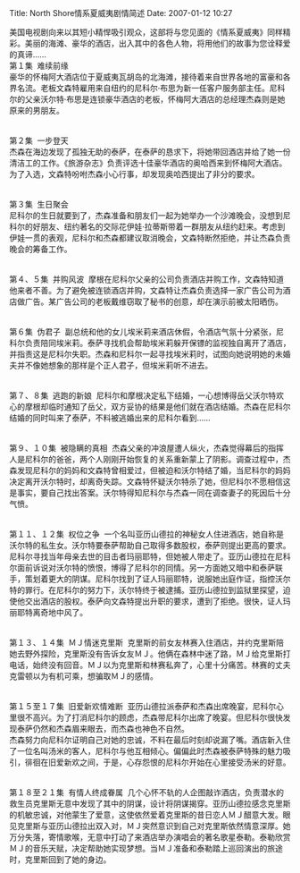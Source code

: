 Title: North Shore情系夏威夷剧情简述
Date: 2007-01-12 10:27

<p> </p> 
<p> 美国电视剧向来以其短小精悍吸引观众，这部将与您见面的《情系夏威夷》同样精彩。美丽的海滩、豪华的酒店，出入其中的各色人物，将用他们的故事为您诠释爱的真谛……<br /> 第１集&nbsp;&nbsp;难续前缘<br /> 豪华的怀梅阿大酒店位于夏威夷瓦胡岛的北海滩，接待着来自世界各地的富豪和各界名流。老板文森特雇用来自纽约的尼科尔&middot;布思为新一任客户服务部主任。尼科尔的父亲沃尔特&middot;布思是连锁豪华酒店的老板，怀梅阿大酒店的总经理杰森则是她原来的男朋友。<br /> &nbsp;&nbsp;<br /> &nbsp;&nbsp;<br /> 第２集&nbsp;&nbsp;一步登天<br /> 杰森在海边发现了孤独无助的泰萨，在泰萨的恳求下，将她带回酒店并给了她一份清洁工的工作。《旅游杂志》负责评选十佳豪华酒店的奥哈西来到怀梅阿大酒店。为了入选，文森特吩咐杰森小心行事，却发现奥哈西提出了非分的要求。<br /> &nbsp;&nbsp;<br /> &nbsp;&nbsp;<br /> 第３集&nbsp;&nbsp;生日聚会<br /> 尼科尔的生日就要到了，杰森准备和朋友们一起为她举办一个沙滩晚会，没想到尼科尔的好朋友、纽约著名的交际花伊娃&middot;拉蒂斯带着一群朋友从纽约赶来。考虑到伊娃一贯的表观，尼科尔和杰森都建议取消晚会，文森特断然拒绝，并让杰森负责晚会的筹备工作。<br /> &nbsp;&nbsp;<br /> &nbsp;&nbsp;<br /> 第４、５集&nbsp;&nbsp;并购风波&nbsp;&nbsp;摩根在尼科尔父亲的公司负责酒店并购工作，文森特知道他来者不善。为了避免被连锁酒店并购，文森特让杰森负责选择一家广告公司为酒店做广告。某广告公司的老板戴维窃取了秘书的创意，却在演示前被太阳晒伤。<br /> &nbsp;&nbsp;<br /> &nbsp;&nbsp;<br /> 第６集&nbsp;&nbsp;伪君子&nbsp;&nbsp;副总统和他的女儿埃米莉来酒店休假，令酒店气氛十分紧张，尼科尔负责陪同埃米莉。泰萨寻找机会帮助埃米莉躲开保镖的监视独自离开了酒店，并指责这是尼科尔失职。杰森和尼科尔一起寻找埃米莉时，试图向她说明她的未婚夫并不像她想象的那样是个正人君子，但埃米莉听不进去。<br /> &nbsp;&nbsp;<br /> &nbsp;&nbsp;<br /> 第７、８集&nbsp;&nbsp;逃跑的新娘&nbsp;&nbsp;尼科尔和摩根决定私下结婚，一心想博得岳父沃尔特欢心的摩根却临时通知了岳父，双方妥协的结果是他们就在酒店结婚。杰森在尼科尔结婚的同时叫来了泰萨，不料被逃婚出来的尼科尔看到……<br /> &nbsp;&nbsp;<br /> &nbsp;&nbsp;<br /> 第９、１０集&nbsp;&nbsp;被隐瞒的真相&nbsp;&nbsp;杰森父亲的冲浪屋遭人纵火，杰森觉得幕后的指挥人是尼科尔的爸爸，两个人刚刚开始恢复的关系重新蒙上了阴影。调查过程中，杰森发现尼科尔的妈妈和文森特曾相爱过，但被迫和沃尔特结了婚，当尼科尔的妈妈决定离开沃尔特时，却离奇失踪。文森特怀疑沃尔特杀了她，但尼科尔不愿相信这是事实，要自己找出答案。沃尔特得知尼科尔与杰森一同在调查妻子的死因后十分气愤。<br /> &nbsp;&nbsp;<br /> &nbsp;&nbsp;<br /> 第１１、１２集&nbsp;&nbsp;权位之争&nbsp;&nbsp;一个名叫亚历山德拉的神秘女人住进酒店，她自称是沃尔特的私生女。沃尔特要泰萨帮助自己取得多数股权，泰萨则提出更高的要求。尼科尔寻找当年母亲去世的目击者玛丽耶特，但她被人带走了。亚历山德拉在尼科尔面前诉说对沃尔特的愤恨，博得了尼科尔的同情。另一方面她又暗中和泰萨联手，策划着更大的阴谋。尼科尔找到了证人玛丽耶特，说服她出庭作证，指控沃尔特的罪行。在尼科尔的努力下，沃尔特终于被逮捕。亚历山德拉到监狱里探望，迫使他交出酒店的股权。泰萨向文森特提出升职的要求，遭到了拒绝。很快，证人玛丽耶特离奇地中风了。<br /> &nbsp;&nbsp;<br /> &nbsp;&nbsp;<br /> 第１３、１４集&nbsp;&nbsp;ＭＪ情迷克里斯&nbsp;&nbsp;克里斯的前女友林赛入住酒店，并约克里斯陪她去野外探险，克里斯没有告诉女友ＭＪ。他俩在森林中迷了路，ＭＪ给克里斯打电话，始终没有回音。ＭＪ以为克里斯和林赛私奔了，心里十分痛苦。林赛的丈夫克雷顿以为有机可乘，想骗取ＭＪ的感情。<br /> &nbsp;&nbsp;<br /> &nbsp;&nbsp;<br /> 第１５至１７集&nbsp;&nbsp;旧爱新欢情难断&nbsp;&nbsp;亚历山德拉派泰萨和杰森出席晚宴，尼科尔心里很不高兴。为了打消尼科尔的顾虑，杰森带尼科尔出席了晚宴。但尼科尔很快发现泰萨仍然和杰森眉来眼去，而杰森也神色不自然。<br /> 杰森努力向尼科尔证明自己对她的忠诚，不料在最后时刻却说漏了嘴。酒店新入住了一位名叫汤米的客人，尼科尔与他互相倾心。偏偏此时杰森被泰萨特殊的魅力吸引，徘徊在旧爱新欢之间，于是，心存怨恨的尼科尔开始在心里接受汤米的好意。<br /> &nbsp;&nbsp;<br /> &nbsp;&nbsp;<br /> 第１８至２１集&nbsp;&nbsp;有情人终成眷属&nbsp;&nbsp;几个心怀不轨的人企图敲诈酒店，负责潜水的救生员克里斯无意中发现了其中的阴谋，设计将阴谋揭穿。亚历山德拉感念克里斯的机敏忠诚，对他蒙生了爱意，这使依然爱着克里斯的昔日恋人ＭＪ醋意大发。眼见克里斯与亚历山德拉出双入对，ＭＪ突然意识到自己对克里斯依然情意深厚。她万分失落，寄情歌喉，无意中打动了来酒店举办演唱会的著名歌星泰勒。泰勒欣赏ＭＪ的音乐天赋，决定帮助她实现梦想。当ＭＪ准备和泰勒踏上巡回演出的旅途时，克里斯回到了她的身边。</p>
